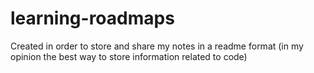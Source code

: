 # learning-roadmaps
Created in order to store and share my notes in a readme format (in my opinion the best way to store information related to code)

